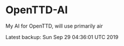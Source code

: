 # OpenTTD-AI
My AI for OpenTTD, will use primarily air

Latest backup: Sun Sep 29 04:36:01 UTC 2019
